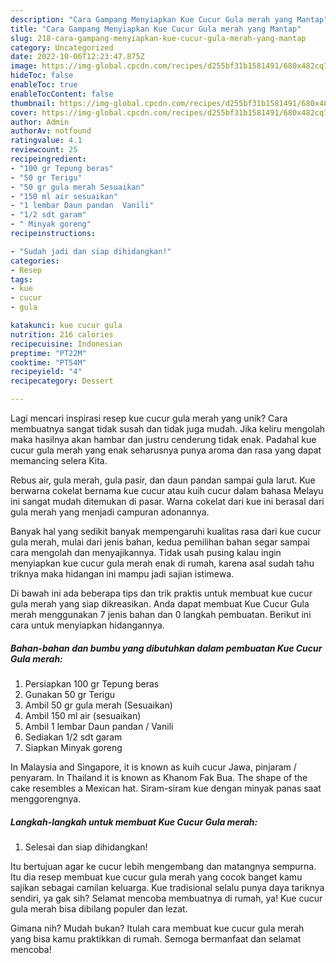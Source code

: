 ```yaml
---
description: "Cara Gampang Menyiapkan Kue Cucur Gula merah yang Mantap"
title: "Cara Gampang Menyiapkan Kue Cucur Gula merah yang Mantap"
slug: 218-cara-gampang-menyiapkan-kue-cucur-gula-merah-yang-mantap
category: Uncategorized
date: 2022-10-06T12:23:47.875Z
image: https://img-global.cpcdn.com/recipes/d255bf31b1581491/680x482cq70/kue-cucur-gula-merah-foto-resep-utama.jpg
hideToc: false
enableToc: true
enableTocContent: false
thumbnail: https://img-global.cpcdn.com/recipes/d255bf31b1581491/680x482cq70/kue-cucur-gula-merah-foto-resep-utama.jpg
cover: https://img-global.cpcdn.com/recipes/d255bf31b1581491/680x482cq70/kue-cucur-gula-merah-foto-resep-utama.jpg
author: Admin
authorAv: notfound
ratingvalue: 4.1
reviewcount: 25
recipeingredient:
- "100 gr Tepung beras"
- "50 gr Terigu"
- "50 gr gula merah Sesuaikan"
- "150 ml air sesuaikan"
- "1 lembar Daun pandan  Vanili"
- "1/2 sdt garam"
- " Minyak goreng"
recipeinstructions:

- "Sudah jadi dan siap dihidangkan!"
categories:
- Resep
tags:
- kue
- cucur
- gula

katakunci: kue cucur gula 
nutrition: 216 calories
recipecuisine: Indonesian
preptime: "PT22M"
cooktime: "PT54M"
recipeyield: "4"
recipecategory: Dessert

---
```





Lagi mencari inspirasi resep kue cucur gula merah yang unik? Cara membuatnya sangat tidak susah dan tidak juga mudah. Jika keliru mengolah maka hasilnya akan hambar dan justru cenderung tidak enak. Padahal kue cucur gula merah yang enak seharusnya punya aroma dan rasa yang dapat memancing selera Kita.





Rebus air, gula merah, gula pasir, dan daun pandan sampai gula larut. Kue berwarna cokelat bernama kue cucur atau kuih cucur dalam bahasa Melayu ini sangat mudah ditemukan di pasar. Warna cokelat dari kue ini berasal dari gula merah yang menjadi campuran adonannya.

Banyak hal yang sedikit banyak mempengaruhi kualitas rasa dari kue cucur gula merah, mulai dari jenis bahan, kedua pemilihan bahan segar sampai cara mengolah dan menyajikannya. Tidak usah pusing kalau ingin menyiapkan kue cucur gula merah enak di rumah, karena asal sudah tahu triknya maka hidangan ini mampu jadi sajian istimewa.






Di bawah ini ada beberapa tips dan trik praktis untuk membuat kue cucur gula merah yang siap dikreasikan. Anda dapat membuat Kue Cucur Gula merah menggunakan 7 jenis bahan dan 0 langkah pembuatan. Berikut ini cara untuk menyiapkan hidangannya.

<!--inarticleads1-->

##### Bahan-bahan dan bumbu yang dibutuhkan dalam pembuatan Kue Cucur Gula merah:

1. Persiapkan 100 gr Tepung beras
1. Gunakan 50 gr Terigu
1. Ambil 50 gr gula merah (Sesuaikan)
1. Ambil 150 ml air (sesuaikan)
1. Ambil 1 lembar Daun pandan / Vanili
1. Sediakan 1/2 sdt garam
1. Siapkan  Minyak goreng


In Malaysia and Singapore, it is known as kuih cucur Jawa, pinjaram / penyaram. In Thailand it is known as Khanom Fak Bua. The shape of the cake resembles a Mexican hat. Siram-siram kue dengan minyak panas saat menggorengnya. 

<!--inarticleads2-->

##### Langkah-langkah untuk membuat Kue Cucur Gula merah:


1. Selesai dan siap dihidangkan!

Itu bertujuan agar ke cucur lebih mengembang dan matangnya sempurna. Itu dia resep membuat kue cucur gula merah yang cocok banget kamu sajikan sebagai camilan keluarga. Kue tradisional selalu punya daya tariknya sendiri, ya gak sih? Selamat mencoba membuatnya di rumah, ya! Kue cucur gula merah bisa dibilang populer dan lezat. 

Gimana nih? Mudah bukan? Itulah cara membuat kue cucur gula merah yang bisa kamu praktikkan di rumah. Semoga bermanfaat dan selamat mencoba!
